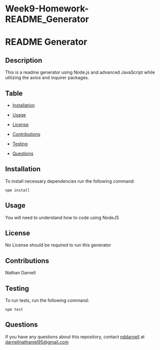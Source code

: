 # Week9-Homework-README_Generator

# README Generator


## Description

This is a readme generator using Node.js and advanced JavaScript while utilizing the axios and inquirer packages.

## Table

* [Installation](#installation)

* [Usage](#usage)

* [License](#license)

* [Contributions](#contributions)

* [Testing](#testing)

* [Questions](#questions)

## Installation

To install necessary dependencies run the following command:

```
npm install
```

## Usage

You will need to understand how to code using NodeJS

## License

No License should be required to run this generator

## Contributions

Nathan Darnell

## Testing

To run tests, run the following command:

```
npm test
```

## Questions

If you have any questions about this repository, contact [nddarnell](https://github.com/users/nddarnell) at darnellnathaniel95@gmail.com
